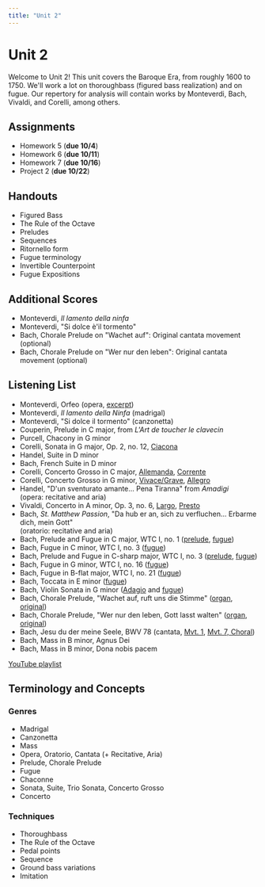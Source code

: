 ```yaml
---
title: "Unit 2"
---
```


# Unit 2

Welcome to Unit 2! This unit covers the Baroque Era, from roughly 1600 
to 1750. We'll work a lot on thoroughbass (figured bass realization)
and on fugue. Our repertory for analysis will contain works by Monteverdi,
Bach, Vivaldi, and Corelli, among others.

## Assignments

* Homework 5 (**due 10/4**)
* Homework 6 (**due 10/11**)
* Homework 7 (**due 10/16**)
* Project 2  (**due 10/22**)

## Handouts

* Figured Bass
* The Rule of the Octave
* Preludes
* Sequences
* Ritornello form
* Fugue terminology
* Invertible Counterpoint
* Fugue Expositions

## Additional Scores

* Monteverdi, _Il lamento della ninfa_
* Monteverdi, "Si dolce è'il tormento"
* Bach, Chorale Prelude on "Wachet auf": Original cantata movement (optional)
* Bach, Chorale Prelude on "Wer nur den leben": Original cantata movement (optional)

## Listening List

* Monteverdi, Orfeo (opera, [excerpt](https://youtu.be/_7Wo-3DtI34?list=PLYyTDR5WeGuRCwU2564EYXcCq4LY-ANhp&t=434))
* Monteverdi, _Il lamento della Ninfa_ (madrigal)
* Monteverdi, "Si dolce il tormento" (canzonetta)
* Couperin, Prelude in C major, from _L'Art de toucher le clavecin_
* Purcell, Chacony in G minor
* Corelli, Sonata in G major, Op. 2, no. 12, [Ciacona](https://youtu.be/0fKD4eK7VrQ?t=4205)
* Handel, Suite in D minor
* Bach, French Suite in D minor
* Corelli, Concerto Grosso in C major, [Allemanda](https://youtu.be/UNsrdjzLrzM?t=5709), [Corrente](https://youtu.be/UNsrdjzLrzM?t=5849)
* Corelli, Concerto Grosso in G minor, [Vivace/Grave](https://youtu.be/RydMnTCwJvQ?list=PLYyTDR5WeGuRCwU2564EYXcCq4LY-ANhp&t=12), [Allegro](https://youtu.be/RydMnTCwJvQ?list=PLYyTDR5WeGuRCwU2564EYXcCq4LY-ANhp&t=107)
* Handel, "D'un sventurato amante... Pena Tiranna" from _Amadigi_<br>(opera: recitative and aria)
* Vivaldi, Concerto in A minor, Op. 3, no. 6, [Largo](https://youtu.be/XmGQ_bvM0lQ?t=2426), [Presto](https://www.youtube.com/watch?v=XmGQ_bvM0lQ&t=2533s)
* Bach, _St. Matthew Passion_, "Da hub er an, sich zu verfluchen... Erbarme dich, mein Gott"<br>(oratorio: recitative and aria)
* Bach, Prelude and Fugue in C major, WTC I, no. 1 ([prelude](), [fugue]())
* Bach, Fugue in C minor, WTC I, no. 3 ([fugue]())
* Bach, Prelude and Fugue in C-sharp major, WTC I, no. 3 ([prelude](), [fugue]())
* Bach, Fugue in G minor, WTC I, no. 16 ([fugue]())
* Bach, Fugue in B-flat major, WTC I, no. 21 ([fugue]())
* Bach, Toccata in E minor ([fugue](https://youtu.be/VAw6AJuY1ho?t=249))
* Bach, Violin Sonata in G minor ([Adagio](https://www.youtube.com/watch?v=Tx7yru0XlMQ) and [fugue](https://www.youtube.com/watch?v=xUl2BP8JYUg))
* Bach, Chorale Prelude, "Wachet auf, ruft uns die Stimme" ([organ](https://www.youtube.com/watch?v=NHhuyhlSSiA&list=PLYyTDR5WeGuRCwU2564EYXcCq4LY-ANhp&index=24&t=0s), [original](https://youtu.be/NkSK9tEUTxU?t=761))
* Bach, Chorale Prelude, "Wer nur den leben, Gott lasst walten" ([organ](https://www.youtube.com/watch?v=vhn5Aa_rr9Y&t=21s), [original](https://youtu.be/sFw6IDdmm9s?t=651))
* Bach, Jesu du der meine Seele, BWV 78 (cantata, [Mvt. 1](https://www.youtube.com/watch?v=nvszOlv2ffs), [Mvt. 7, Choral](https://youtu.be/nvszOlv2ffs?t=1325))
* Bach, Mass in B minor, Agnus Dei
* Bach, Mass in B minor, Dona nobis pacem

[YouTube playlist](https://www.youtube.com/playlist?list=PLYyTDR5WeGuRCwU2564EYXcCq4LY-ANhp)

## Terminology and Concepts

### Genres

* Madrigal
* Canzonetta
* Mass
* Opera, Oratorio, Cantata (+ Recitative, Aria)
* Prelude, Chorale Prelude
* Fugue
* Chaconne
* Sonata, Suite, Trio Sonata, Concerto Grosso
* Concerto

### Techniques

* Thoroughbass
* The Rule of the Octave
* Pedal points
* Sequence
* Ground bass variations
* Imitation
